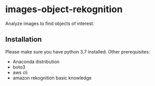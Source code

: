 # images-object-rekognition

Analyze images to find objects of interest. 

## Installation

Please make sure you have python 3.7 installed. Other prerequisites:

- Anaconda distribution
- boto3
- aws cli
- amazon rekognition basic knowledge

